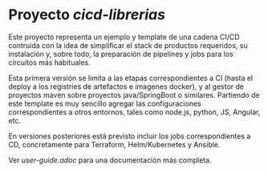 # Proyecto _cicd-librerias_

Este proyecto representa un ejemplo y template de una cadena CI/CD contruida con la idea de simplificar el stack
de productos requeridos, su instalación y, sobre todo, la preparación de pipelines y jobs para los circuitos más
habituales.

Esta primera versión se limita a las etapas correspondientes a CI (hasta el deploy a los registries de artefactos e imagenes docker), 
y al gestor de proyectos maven sobre proyectos java/SpringBoot o similares. Partiendo de este template es muy sencillo
agregar las configuraciones correspondientes a otros entornos, tales como node.js, python, JS, Angular, etc.

En versiones posteriores está previsto incluir los jobs correspondientes a CD, concretamente para Terraform,
Helm/Kubernetes y Ansible.

Ver *user-guide.adoc* para una documentación más completa.
